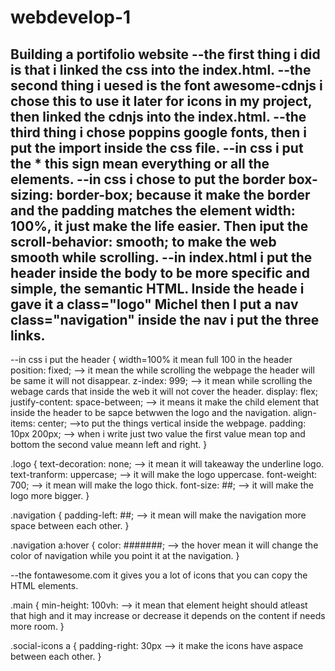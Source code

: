 # webdevelop-1 
 Building a portifolio website
 --the first thing i did is that i linked the css into the index.html.
 --the second thing i uesed is the font awesome-cdnjs i chose this to use it later for icons in my project, then linked the cdnjs into the index.html.
 --the third thing i chose poppins google fonts, then i put the import inside the css file.
 --in css i put the * this sign mean everything or all the elements.
 --in css i chose to put the border box-sizing: border-box; because it make the border and the padding matches the element width: 100%, it just make the life easier. Then iput the scroll-behavior: smooth; to make the web smooth while scrolling.
 --in index.html i put the header inside the body to be more specific and simple, the semantic HTML. Inside the heade i gave it a class="logo" Michel then I put a nav class="navigation" inside the nav i put the three links.
 ----------------------------------------------------------------------------------
 --in css i put the 
 header { width=100% it mean full 100 in the header
      position: fixed; --> it mean the while scrolling the webpage the header will be same it will not disappear.
      z-index: 999; --> it mean while scrolling the webage cards that inside the web it will not cover the header.
      display: flex;
      justify-content: space-between; --> it means it make the child element that inside the header to be sapce betwwen the logo and the navigation.
      align-items: center; -->to put the things vertical inside the webpage.
      padding: 10px 200px; --> when i write just two value the first value mean top and bottom the second value meann left and right.
 }

 .logo {
    text-decoration: none; --> it mean it will takeaway the underline logo.
    text-tranform: uppercase; --> it will make the logo uppercase.
    font-weight: 700; --> it mean will make the logo thick.
    font-size: ##; --> it will make the logo more bigger.
 }

 .navigation {
    padding-left: ##; --> it mean will make the navigation more space between each other.
 }

 .navigation a:hover {
 color: #######; --> the hover mean it will change the color of navigation while you point it at the navigation.
 }

 --the fontawesome.com it gives you a lot of icons that you can copy the HTML elements.

 .main {
    min-height: 100vh: --> it mean that element height should atleast that high and it may increase or decrease it depends on the content if needs more room.
 }

.social-icons a {
   padding-right: 30px --> it make the icons have aspace between each other.
}
 

 
 
